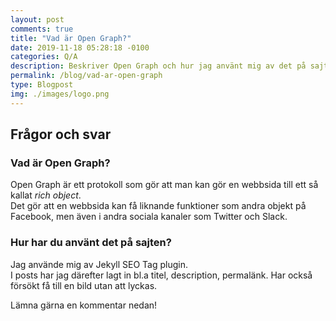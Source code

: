 ```yaml
---
layout: post
comments: true
title: "Vad är Open Graph?"
date: 2019-11-18 05:28:18 -0100
categories: Q/A
description: Beskriver Open Graph och hur jag använt mig av det på sajten.
permalink: /blog/vad-ar-open-graph
type: Blogpost
img: ./images/logo.png
---
```

<div class="post-style">
    <h2><strong>Frågor och svar</strong></h2>
    <h3>Vad är Open Graph?</h3>
    <p>Open Graph är ett protokoll som gör att man kan gör en webbsida till ett så kallat <i>rich object</i>.<br>
    Det gör att en webbsida kan få liknande funktioner som andra objekt på Facebook, men även i andra sociala kanaler som Twitter och Slack.</p>
    <h3>Hur har du använt det på sajten?</h3>
    <p>Jag använde mig av Jekyll SEO Tag plugin.<br>
    I posts har jag därefter lagt in bl.a titel, description, permalänk. Har också försökt få till en bild utan att lyckas.</p>
</div>
<p>Lämna gärna en kommentar nedan!</p>